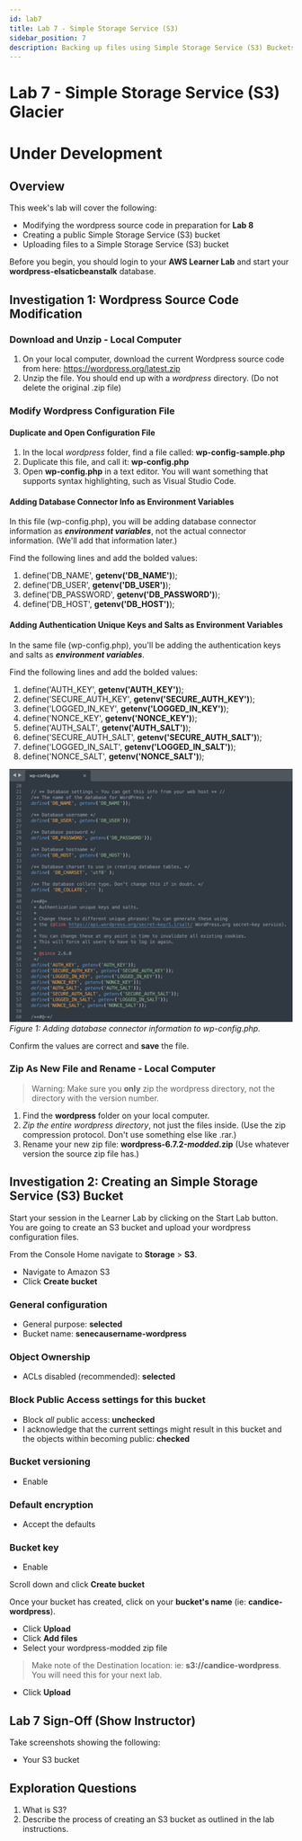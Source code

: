 ```yaml
---
id: lab7
title: Lab 7 - Simple Storage Service (S3) 
sidebar_position: 7
description: Backing up files using Simple Storage Service (S3) Buckets
---
```


# Lab 7 - Simple Storage Service (S3) Glacier

# Under Development

## Overview
This week's lab will cover the following:

- Modifying the wordpress source code in preparation for **Lab 8**
- Creating a public Simple Storage Service (S3) bucket
- Uploading files to a Simple Storage Service (S3) bucket

Before you begin, you should login to your **AWS Learner Lab** and start your **wordpress-elsaticbeanstalk** database.

## Investigation 1: Wordpress Source Code Modification

### Download and Unzip - Local Computer

1. On your local computer, download the current Wordpress source code from here: https://wordpress.org/latest.zip
1. Unzip the file. You should end up with a _wordpress_ directory. (Do not delete the original .zip file)

### Modify Wordpress Configuration File

#### Duplicate and Open Configuration File

1. In the local _wordpress_ folder, find a file called: **wp-config-sample.php**
1. Duplicate this file, and call it: **wp-config.php**
1. Open **wp-config.php** in a text editor. You will want something that supports syntax highlighting, such as Visual Studio Code.

#### Adding Database Connector Info as Environment Variables

In this file (wp-config.php), you will be adding database connector information as **_environment variables_**, not the actual connector information. (We'll add that information later.)

Find the following lines and add the bolded values:

1. define('DB_NAME', **getenv('DB_NAME')**);
1. define('DB_USER', **getenv('DB_USER')**);
1. define('DB_PASSWORD', **getenv('DB_PASSWORD')**);
1. define('DB_HOST', **getenv('DB_HOST')**);

#### Adding Authentication Unique Keys and Salts as Environment Variables

In the same file (wp-config.php), you'll be adding the authentication keys and salts as **_environment variables_**.

Find the following lines and add the bolded values:

1. define('AUTH_KEY', **getenv('AUTH_KEY')**);
1. define('SECURE_AUTH_KEY', **getenv('SECURE_AUTH_KEY')**);
1. define('LOGGED_IN_KEY', **getenv('LOGGED_IN_KEY')**);
1. define('NONCE_KEY', **getenv('NONCE_KEY')**);
1. define('AUTH_SALT', **getenv('AUTH_SALT')**);
1. define('SECURE_AUTH_SALT', **getenv('SECURE_AUTH_SALT')**);
1. define('LOGGED_IN_SALT', **getenv('LOGGED_IN_SALT')**);
1. define('NONCE_SALT', **getenv('NONCE_SALT')**);

![Image: Adding database connector information to wp-config.php.](/img/a2_wp-config-example.png)
_Figure 1: Adding database connector information to wp-config.php._

Confirm the values are correct and **save** the file.

### Zip As New File and Rename - Local Computer

> Warning: Make sure you **only** zip the wordpress directory, not the directory with the version number.

1. Find the **wordpress** folder on your local computer.
1. _Zip the entire wordpress directory_, not just the files inside. (Use the zip compression protocol. Don't use something else like .rar.)
1. Rename your new zip file: **wordpress-6.7.2-_modded_.zip** (Use whatever version the source zip file has.)

## Investigation 2: Creating an Simple Storage Service (S3) Bucket

Start your session in the Learner Lab by clicking on the Start Lab button. You are going to create an S3 bucket and upload your wordpress configuration files.

From the Console Home navigate to **Storage** > **S3**.

- Navigate to Amazon S3
- Click **Create bucket**

### General configuration
- General purpose: **selected**
- Bucket name: **senecausername-wordpress**

### Object Ownership
- ACLs disabled (recommended): **selected**

### Block Public Access settings for this bucket
- Block _all_ public access: **unchecked**
- I acknowledge that the current settings might result in this bucket and the objects within becoming public: **checked**

### Bucket versioning
- Enable

### Default encryption
- Accept the defaults

### Bucket key
- Enable

Scroll down and click **Create bucket**

Once your bucket has created, click on your **bucket's name** (ie: **candice-wordpress**).
- Click **Upload**
- Click **Add files**
- Select your wordpress-modded zip file

> Make note of the Destination location: ie: **s3://candice-wordpress**. You will need this for your next lab.

- Click **Upload**

## Lab 7 Sign-Off (Show Instructor)

Take screenshots showing the following:

- Your S3 bucket

## Exploration Questions

1. What is S3?
1. Describe the process of creating an S3 bucket as outlined in the lab instructions.
